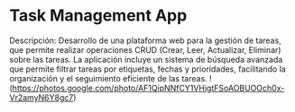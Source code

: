 # Task Management App
Descripción: Desarrollo de una plataforma web para la gestión de tareas, que permite realizar operaciones CRUD (Crear, Leer, Actualizar, Eliminar) sobre las tareas. La aplicación incluye un sistema de búsqueda avanzada que permite filtrar tareas por etiquetas, fechas y prioridades, facilitando la organización y el seguimiento eficiente de las tareas.
!(https://photos.google.com/photo/AF1QipNNfCY1VHigtFSoAOBUOOch0x-Vr2amyN6Y8gc7)
